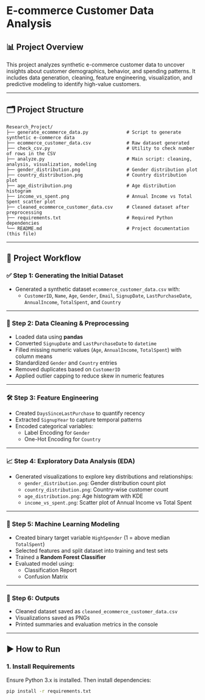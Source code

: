 # E-commerce Customer Data Analysis

## 📊 Project Overview

This project analyzes synthetic e-commerce customer data to uncover insights about customer demographics, behavior, and spending patterns. It includes data generation, cleaning, feature engineering, visualization, and predictive modeling to identify high-value customers.

---

## 🗂️ Project Structure

```
Research_Project/
├── generate_ecommerce_data.py              # Script to generate synthetic e-commerce data
├── ecommerce_customer_data.csv             # Raw dataset generated
├── check_csv.py                            # Utility to check number of rows in the CSV
├── analyze.py                              # Main script: cleaning, analysis, visualization, modeling
├── gender_distribution.png                 # Gender distribution plot
├── country_distribution.png                # Country distribution plot
├── age_distribution.png                    # Age distribution histogram
├── income_vs_spent.png                     # Annual Income vs Total Spent scatter plot
├── cleaned_ecommerce_customer_data.csv     # Cleaned dataset after preprocessing
├── requirements.txt                        # Required Python dependencies
└── README.md                               # Project documentation (this file)
```




---

## 🔁 Project Workflow

### ✅ Step 1: Generating the Initial Dataset
- Generated a synthetic dataset `ecommerce_customer_data.csv` with:
  - `CustomerID`, `Name`, `Age`, `Gender`, `Email`, `SignupDate`, `LastPurchaseDate`, `AnnualIncome`, `TotalSpent`, and `Country`

---

### 🧹 Step 2: Data Cleaning & Preprocessing
- Loaded data using **pandas**
- Converted `SignupDate` and `LastPurchaseDate` to `datetime`
- Filled missing numeric values (`Age`, `AnnualIncome`, `TotalSpent`) with column means
- Standardized `Gender` and `Country` entries
- Removed duplicates based on `CustomerID`
- Applied outlier capping to reduce skew in numeric features

---

### 🛠️ Step 3: Feature Engineering
- Created `DaysSinceLastPurchase` to quantify recency
- Extracted `SignupYear` to capture temporal patterns
- Encoded categorical variables:
  - Label Encoding for `Gender`
  - One-Hot Encoding for `Country`

---

### 📈 Step 4: Exploratory Data Analysis (EDA)
- Generated visualizations to explore key distributions and relationships:
  - `gender_distribution.png`: Gender distribution count plot
  - `country_distribution.png`: Country-wise customer count
  - `age_distribution.png`: Age histogram with KDE
  - `income_vs_spent.png`: Scatter plot of Annual Income vs Total Spent

---

### 🤖 Step 5: Machine Learning Modeling
- Created binary target variable `HighSpender` (1 = above median `TotalSpent`)
- Selected features and split dataset into training and test sets
- Trained a **Random Forest Classifier**
- Evaluated model using:
  - Classification Report
  - Confusion Matrix

---

### 💾 Step 6: Outputs
- Cleaned dataset saved as `cleaned_ecommerce_customer_data.csv`
- Visualizations saved as PNGs
- Printed summaries and evaluation metrics in the console

---

## ▶️ How to Run

### 1. Install Requirements

Ensure Python 3.x is installed. Then install dependencies:

```bash
pip install -r requirements.txt
